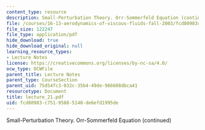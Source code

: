 ```yaml
---
content_type: resource
description: Small-Perturbation Theory. Orr-Sommerfeld Equation (continued)
file: /courses/16-13-aerodynamics-of-viscous-fluids-fall-2003/fcd80983c75195885140de6efd1995de_lecture_21.pdf
file_size: 122247
file_type: application/pdf
hide_download: true
hide_download_original: null
learning_resource_types:
- Lecture Notes
license: https://creativecommons.org/licenses/by-nc-sa/4.0/
ocw_type: OCWFile
parent_title: Lecture Notes
parent_type: CourseSection
parent_uid: 75d54fc3-032c-35b4-49de-966608dbca41
resourcetype: Document
title: lecture_21.pdf
uid: fcd80983-c751-9588-5140-de6efd1995de
---
```

Small-Perturbation Theory. Orr-Sommerfeld Equation (continued)